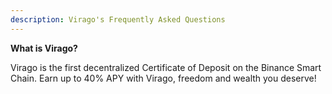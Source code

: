 ```yaml
---
description: Virago's Frequently Asked Questions
---
```


**What is Virago?**

Virago is the first decentralized Certificate of Deposit on the Binance Smart Chain. Earn up to 40% APY with Virago, freedom and wealth you deserve!
